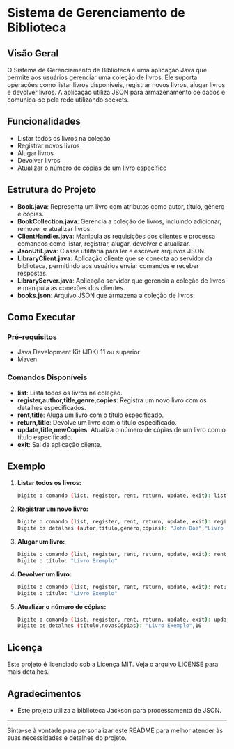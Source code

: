 # Sistema de Gerenciamento de Biblioteca

## Visão Geral

O Sistema de Gerenciamento de Biblioteca é uma aplicação Java que permite aos usuários gerenciar uma coleção de livros. Ele suporta operações como listar livros disponíveis, registrar novos livros, alugar livros e devolver livros. A aplicação utiliza JSON para armazenamento de dados e comunica-se pela rede utilizando sockets.

## Funcionalidades

- Listar todos os livros na coleção
- Registrar novos livros
- Alugar livros
- Devolver livros
- Atualizar o número de cópias de um livro específico

## Estrutura do Projeto

- **Book.java**: Representa um livro com atributos como autor, título, gênero e cópias.
- **BookCollection.java**: Gerencia a coleção de livros, incluindo adicionar, remover e atualizar livros.
- **ClientHandler.java**: Manipula as requisições dos clientes e processa comandos como listar, registrar, alugar, devolver e atualizar.
- **JsonUtil.java**: Classe utilitária para ler e escrever arquivos JSON.
- **LibraryClient.java**: Aplicação cliente que se conecta ao servidor da biblioteca, permitindo aos usuários enviar comandos e receber respostas.
- **LibraryServer.java**: Aplicação servidor que gerencia a coleção de livros e manipula as conexões dos clientes.
- **books.json**: Arquivo JSON que armazena a coleção de livros.

## Como Executar

### Pré-requisitos

- Java Development Kit (JDK) 11 ou superior
- Maven


### Comandos Disponíveis

- **list**: Lista todos os livros na coleção.
- **register,author,title,genre,copies**: Registra um novo livro com os detalhes especificados.
- **rent,title**: Aluga um livro com o título especificado.
- **return,title**: Devolve um livro com o título especificado.
- **update,title,newCopies**: Atualiza o número de cópias de um livro com o título especificado.
- **exit**: Sai da aplicação cliente.

## Exemplo

1. **Listar todos os livros:**

   ```sh
   Digite o comando (list, register, rent, return, update, exit): list
   ```

2. **Registrar um novo livro:**

   ```sh
   Digite o comando (list, register, rent, return, update, exit): register
   Digite os detalhes (autor,título,gênero,cópias): "John Doe","Livro Exemplo","Gênero Exemplo",5
   ```

3. **Alugar um livro:**

   ```sh
   Digite o comando (list, register, rent, return, update, exit): rent
   Digite o título: "Livro Exemplo"
   ```

4. **Devolver um livro:**

   ```sh
   Digite o comando (list, register, rent, return, update, exit): return
   Digite o título: "Livro Exemplo"
   ```

5. **Atualizar o número de cópias:**

   ```sh
   Digite o comando (list, register, rent, return, update, exit): update
   Digite os detalhes (título,novasCópias): "Livro Exemplo",10
   ```

## Licença

Este projeto é licenciado sob a Licença MIT. Veja o arquivo LICENSE para mais detalhes.

## Agradecimentos

- Este projeto utiliza a biblioteca Jackson para processamento de JSON.

---

Sinta-se à vontade para personalizar este README para melhor atender às suas necessidades e detalhes do projeto.

